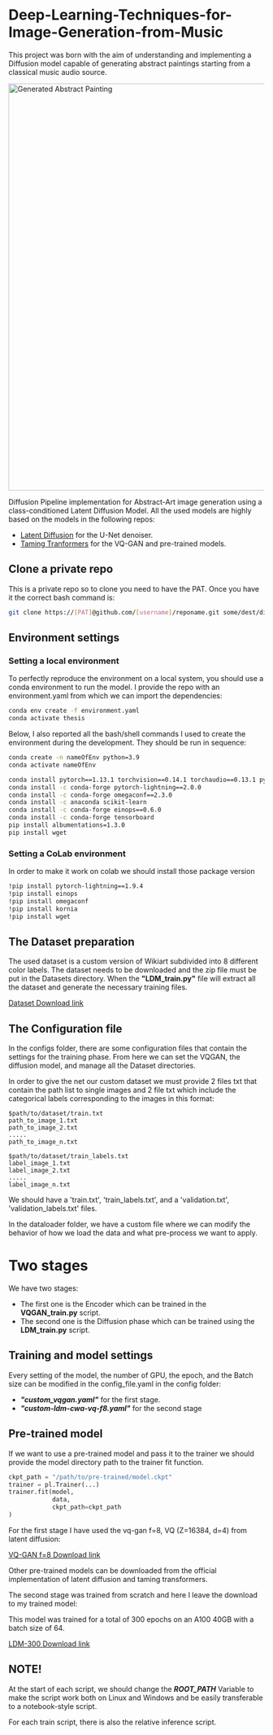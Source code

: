 # Deep-Learning-Techniques-for-Image-Generation-from-Music
This project was born with the aim of understanding and implementing a Diffusion model capable of generating abstract paintings starting from a classical music audio source.

<img src="https://github.com/logicesecutor/Deep-Learning-Techniques-for-Image-Generation-from-Music/blob/main/src/images/orange.png" alt="Generated Abstract Painting" width="800"/>

Diffusion Pipeline implementation for Abstract-Art image generation using a class-conditioned Latent Diffusion Model. 
All the used models are highly based on the models in the following repos:
- [Latent Diffusion](https://github.com/CompVis/latent-diffusion) for the U-Net denoiser.
- [Taming Tranformers](https://github.com/CompVis/taming-transformers) for the VQ-GAN and pre-trained models.


## Clone a private repo
This is a private repo so to clone you need to have the PAT. 
Once you have it the correct bash command is:
```bash
git clone https://[PAT]@github.com/[username]/reponame.git some/dest/dir
```

## Environment settings
### Setting a local environment
To perfectly reproduce the environment on a local system, you should use a conda environment to run the model. 
I provide the repo with an environment.yaml from which we can import the dependencies:

```bash
conda env create -f environment.yaml
conda activate thesis
```

Below, I also reported all the bash/shell commands I used to create the environment during the development. They should be run in sequence:

```bash
conda create -n nameOfEnv python=3.9
conda activate nameOfEnv

conda install pytorch==1.13.1 torchvision==0.14.1 torchaudio==0.13.1 pytorch-cuda=11.7 -c - pytorch -c nvidia
conda install -c conda-forge pytorch-lightning==2.0.0
conda install -c conda-forge omegaconf==2.3.0
conda install -c anaconda scikit-learn
conda install -c conda-forge einops==0.6.0
conda install -c conda-forge tensorboard
pip install albumentations=1.3.0
pip install wget
```
### Setting a CoLab environment
In order to make it work on colab we should install those package version

```bash
!pip install pytorch-lightning==1.9.4
!pip install einops
!pip install omegaconf
!pip install kornia
!pip install wget
```

## The Dataset preparation
The used dataset is a custom version of Wikiart subdivided into 8 different color labels.
The dataset needs to be downloaded and the zip file must be put in the Datasets directory.
When the **"LDM_train.py"** file will extract all the dataset and generate the necessary training files.

[Dataset Download link](https://drive.google.com/file/d/1LSfJZ6IAWbCi8jAQJ2IHV9afUbwFbZ4V/view?usp=drive_link)

## The Configuration file
In the configs folder, there are some configuration files that contain the settings for the training phase.
From here we can set the VQGAN, the diffusion model, and manage all the Dataset directories.

In order to give the net our custom dataset we must provide 2 files txt that contain the path list to single images and 2 file txt which include the categorical labels corresponding to the images in this format:

```
$path/to/dataset/train.txt
path_to_image_1.txt
path_to_image_2.txt
.....
path_to_image_n.txt
```
```
$path/to/dataset/train_labels.txt
label_image_1.txt
label_image_2.txt
.....
label_image_n.txt
```
We should have a 'train.txt', 'train_labels.txt', and a 'validation.txt', 'validation_labels.txt' files.

In the dataloader folder, we have a custom file where we can modify the behavior of how we load the data and what pre-process we want to apply.

# Two stages
We have two stages:
- The first one is the Encoder which can be trained in the **VQGAN_train.py** script.
- The second one is the Diffusion phase which can be trained using the **LDM_train.py** script.
  
## Training and model settings
Every setting of the model, the number of GPU, the epoch, and the Batch size can be modified in the config_file.yaml in the config folder:
- ***"custom_vqgan.yaml"*** for the first stage.
- ***"custom-ldm-cwa-vq-f8.yaml"*** for the second stage

## Pre-trained model
If we want to use a pre-trained model and pass it to the trainer we should provide the model directory path to the trainer fit function.

```python
ckpt_path = "/path/to/pre-trained/model.ckpt"
trainer = pl.Trainer(...)
trainer.fit(model,
            data,
            ckpt_path=ckpt_path
)
```

For the first stage I have used the vq-gan f=8, VQ (Z=16384, d=4) from latent diffusion:

[VQ-GAN f=8 Download link](https://ommer-lab.com/files/latent-diffusion/vq-f8.zip)

Other pre-trained models can be downloaded from the official implementation of latent diffusion and taming transformers.

The second stage was trained from scratch and here I leave the download to my trained model:

This model was trained for a total of 300 epochs on an A100 40GB with a batch size of 64.

[LDM-300 Download link](https://drive.google.com/file/d/13NikX84LivRciepkZB2mi5vZI-183ZZ8/view?usp=drive_link)

## NOTE!
At the start of each script, we should change the ***ROOT_PATH*** Variable to make the script work both on Linux and Windows and be easily transferable to a notebook-style script.

For each train script, there is also the relative inference script.
